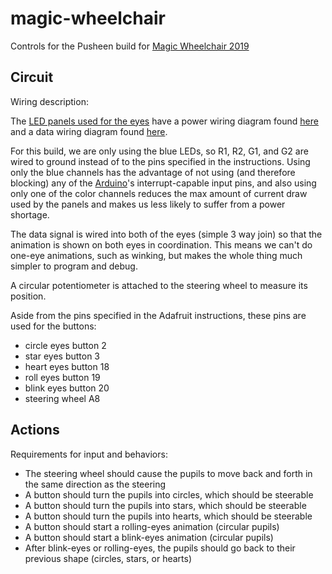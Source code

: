 # magic-wheelchair

Controls for the Pusheen build for [Magic Wheelchair 2019](https://www.magicwheelchair.org/)

## Circuit

Wiring description:

The [LED panels used for the eyes](https://www.adafruit.com/product/607)
have a power wiring diagram found [here](https://learn.adafruit.com/32x16-32x32-rgb-led-matrix/powering)
and a data wiring diagram found [here](https://learn.adafruit.com/32x16-32x32-rgb-led-matrix/connecting-with-jumper-wires).

For this build, we are only using the blue LEDs, so R1, R2, G1, and G2 are wired
to ground instead of to the pins specified in the instructions. Using only the
blue channels has the advantage of not using (and therefore blocking) any of the
[Arduino](https://www.arduino.cc/en/Guide/ArduinoMega2560)'s interrupt-capable
input pins, and also using only one of the color channels reduces the max amount
of current draw used by the panels and makes us less likely to suffer from a
power shortage.

The data signal is wired into both of the eyes (simple 3 way join) so that the
animation is shown on both eyes in coordination. This means we can't do one-eye
animations, such as winking, but makes the whole thing much simpler to program
and debug.

A circular potentiometer is attached to the steering wheel to measure its
position.

Aside from the pins specified in the Adafruit instructions, these pins are used
for the buttons:

- circle eyes button          2
- star eyes button            3
- heart eyes button          18
- roll eyes button           19
- blink eyes button          20
- steering wheel             A8

## Actions

Requirements for input and behaviors:

- The steering wheel should cause the pupils to move back and forth in the same direction as the steering
- A button should turn the pupils into circles, which should be steerable
- A button should turn the pupils into stars, which should be steerable
- A button should turn the pupils into hearts, which should be steerable
- A button should start a rolling-eyes animation (circular pupils)
- A button should start a blink-eyes animation (circular pupils)
- After blink-eyes or rolling-eyes, the pupils should go back to their previous shape (circles, stars, or hearts)
